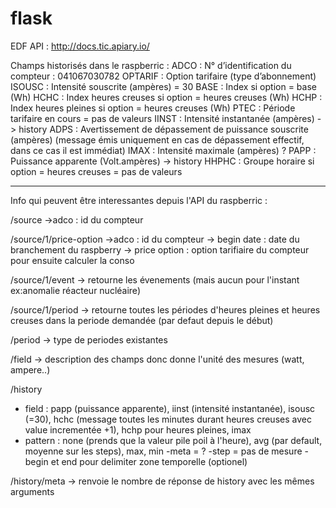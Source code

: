 # flask

EDF API : http://docs.tic.apiary.io/

Champs historisés dans le raspberric :
ADCO : N° d’identification du compteur : 041067030782
OPTARIF : Option tarifaire (type d’abonnement)
ISOUSC : Intensité souscrite (ampères) = 30
BASE : Index si option = base (Wh)
HCHC : Index heures creuses si option = heures creuses (Wh)
HCHP : Index heures pleines si option = heures creuses (Wh)
PTEC : Période tarifaire en cours = pas de valeurs
IINST : Intensité instantanée (ampères) -> history
ADPS : Avertissement de dépassement de puissance souscrite (ampères) (message émis uniquement en cas de dépassement effectif, dans ce cas il est immédiat)
IMAX : Intensité maximale (ampères) ?
PAPP : Puissance apparente (Volt.ampères) -> history
HHPHC : Groupe horaire si option = heures creuses = pas de valeurs


**********************************************************************

Info qui peuvent être interessantes depuis l'API du raspberric :

/source
->adco : id  du compteur

/source/1/price-option
->adco : id  du compteur
-> begin date : date du branchement du raspberry
-> price option : option tarifiaire du compteur pour ensuite calculer la conso

/source/1/event
-> retourne les évenements (mais aucun pour l'instant ex:anomalie réacteur nucléaire)

/source/1/period 
-> retourne toutes les périodes d'heures pleines et heures creuses dans la periode demandée (par defaut depuis le début)

/period
-> type de periodes existantes

/field
-> description des champs donc donne l'unité des mesures (watt, ampere..)

/history
- field : papp (puissance apparente), iinst (intensité instantanée), isousc (=30), hchc (message toutes les minutes durant heures creuses avec value incrementée +1), hchp pour heures pleines, imax
- pattern : none (prends que la valeur pile poil à l'heure), avg (par default, moyenne sur les steps), max, min
-meta = ?
-step = pas de mesure
-begin et end pour delimiter zone temporelle (optionel)

/history/meta
-> renvoie le nombre de réponse de history avec les mêmes arguments
